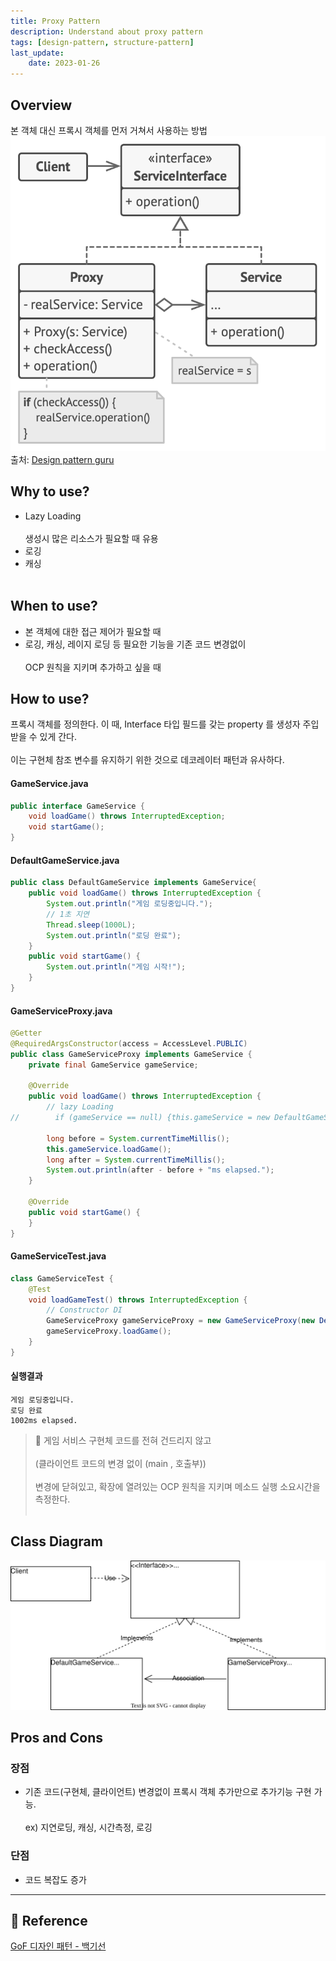 ```yaml
---
title: Proxy Pattern
description: Understand about proxy pattern
tags: [design-pattern, structure-pattern]
last_update:
    date: 2023-01-26
---
```


## Overview
본 객체 대신 프록시 객체를 먼저 거쳐서 사용하는 방법
![Proxy pattern diagram](screenshots/proxy_pattern.png)
출처: [Design pattern guru](https://refactoring.guru/design-patterns/proxy)


## Why to use?
- Lazy Loading <br></br>
생성시 많은 리소스가 필요할 때 유용
- 로깅
- 캐싱 <br></br>

## When to use?
- 본 객체에 대한 접근 제어가 필요할 때
- 로깅, 캐싱, 레이지 로딩 등 필요한 기능을 기존 코드 변경없이 <br></br>
OCP 원칙을 지키며 추가하고 싶을 때

## How to use?
프록시 객체를 정의한다. 이 때, Interface 타입 필드를 갖는 property 를 생성자 주입받을 수 있게 간다. <br></br>
이는 구현체 참조 변수를 유지하기 위한 것으로 데코레이터 패턴과 유사하다.

#### GameService.java
```java
public interface GameService {
    void loadGame() throws InterruptedException;
    void startGame();
}
```

#### DefaultGameService.java
```java
public class DefaultGameService implements GameService{
    public void loadGame() throws InterruptedException {
        System.out.println("게임 로딩중입니다.");
        // 1초 지연
        Thread.sleep(1000L);
        System.out.println("로딩 완료");
    }
    public void startGame() {
        System.out.println("게임 시작!");
    }
}
```

#### GameServiceProxy.java
```java
@Getter
@RequiredArgsConstructor(access = AccessLevel.PUBLIC)
public class GameServiceProxy implements GameService {
    private final GameService gameService;

    @Override
    public void loadGame() throws InterruptedException {
        // lazy Loading
//        if (gameService == null) {this.gameService = new DefaultGameService();}

        long before = System.currentTimeMillis();
        this.gameService.loadGame();
        long after = System.currentTimeMillis();
        System.out.println(after - before + "ms elapsed.");
    }

    @Override
    public void startGame() {
    }
}
```
#### GameServiceTest.java

```java
class GameServiceTest {
    @Test
    void loadGameTest() throws InterruptedException {
        // Constructor DI
        GameServiceProxy gameServiceProxy = new GameServiceProxy(new DefaultGameService());
        gameServiceProxy.loadGame();
    }
}
```

#### 실행결과
```text
게임 로딩중입니다.
로딩 완료
1002ms elapsed.
```

> 📝 게임 서비스 구현체 코드를 전혀 건드리지 않고 <br></br>
(클라이언트 코드의 변경 없이 (main , 호출부)) <br></br>
변경에 닫혀있고, 확장에 열려있는 OCP 원칙을 지키며 메소드 실행 소요시간을 측정한다.<br></br>

## Class Diagram
![Game Service Diagram](screenshots/gameservice_proxy_diagram.svg)

## Pros and Cons
### 장점
- 기존 코드(구현체, 클라이언트) 변경없이 프록시 객체 추가만으로 추가기능 구현 가능. <br></br>
ex) 지연로딩, 캐싱, 시간측정, 로깅

### 단점
- 코드 복잡도 증가

---
## 🔗 Reference
[GoF 디자인 패턴 - 백기선](https://www.inflearn.com/course/%EB%94%94%EC%9E%90%EC%9D%B8-%ED%8C%A8%ED%84%B4/dashboard)
